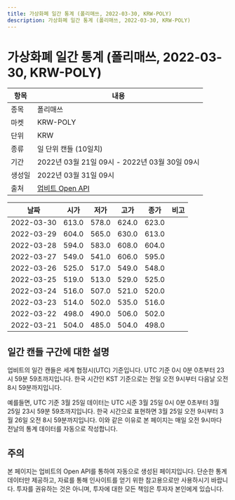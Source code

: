 ```yaml
---
title: 가상화폐 일간 통계 (폴리매쓰, 2022-03-30, KRW-POLY)
description: 가상화폐 일간 통계 (폴리매쓰, 2022-03-30, KRW-POLY)
---
```



가상화폐 일간 통계 (폴리매쓰, 2022-03-30, KRW-POLY)
===

|항목|내용|
|--|--|
|종목|폴리매쓰|
|마켓|KRW-POLY|
|단위|KRW|
|종류|일 단위 캔들 (10일치)|
|기간|2022년 03월 21일 09시 - 2022년 03월 30일 09시|
|생성일|2022년 03월 31일 09시|
|출처|[업비트 Open API](https://docs.upbit.com)|


|날짜|시가|저가|고가|종가|비고|
|--|--|--|--|--|--|
|2022-03-30|613.0|578.0|624.0|623.0|    |
|2022-03-29|604.0|565.0|630.0|613.0|    |
|2022-03-28|594.0|583.0|608.0|604.0|    |
|2022-03-27|549.0|541.0|606.0|595.0|    |
|2022-03-26|525.0|517.0|549.0|548.0|    |
|2022-03-25|519.0|513.0|529.0|525.0|    |
|2022-03-24|516.0|507.0|521.0|520.0|    |
|2022-03-23|514.0|502.0|535.0|516.0|    |
|2022-03-22|498.0|490.0|506.0|502.0|    |
|2022-03-21|504.0|485.0|504.0|498.0|    |


일간 캔들 구간에 대한 설명
---


업비트의 일간 캔들은 세계 협정시(UTC) 기준입니다. 
UTC 기준 0시 0분 0초부터 23시 59분 59초까지입니다. 
한국 시간인 KST 기준으로는 전일 오전 9시부터 다음날 오전 8시 59분까지입니다. 


예를들면, UTC 기준 3월 25일 데이터는 UTC 시준 3월 25일 0시 0분 0초부터 3월 25일 23시 59분 59초까지입니다. 
한국 시간으로 표현하면 3월 25일 오전 9시부터 3월 26일 오전 8시 59분까지입니다. 
이와 같은 이유로 본 페이지는 매일 오전 9시마다 전날의 통계 데이터를 자동으로 작성합니다. 


주의
---


본 페이지는 업비트의 Open API를 통하여 자동으로 생성된 페이지입니다. 
단순한 통계 데이터만 제공하고, 자료를 통해 인사이트를 얻기 위한 참고용으로만 사용하시기 바랍니다. 
투자를 권유하는 것은 아니며, 투자에 대한 모든 책임은 투자자 본인에게 있습니다. 
